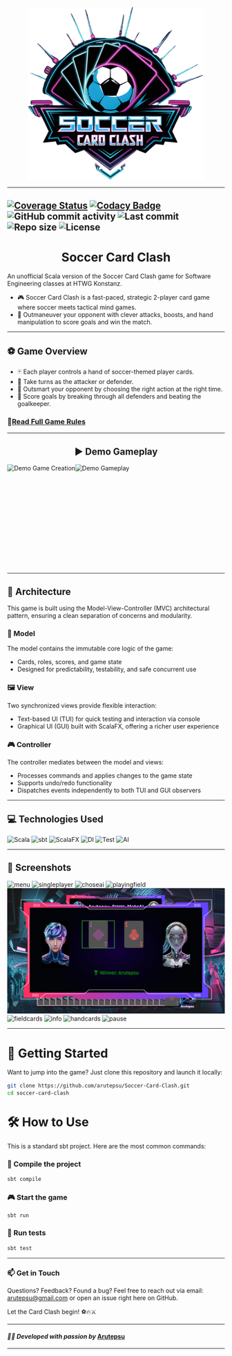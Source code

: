 <p align="center">
<img src="src/main/resources/images/data/logo/logoCut.png" alt="Logo" height="400"/>
</p>

---

[![Coverage Status](https://coveralls.io/repos/github/arutepsu/Soccer-Card-Clash/badge.svg?branch=main)](https://coveralls.io/github/arutepsu/Soccer-Card-Clash?branch=main)
[![Codacy Badge](https://app.codacy.com/project/badge/Grade/c8252a455c9a41f881a18a2e319642b1)](https://app.codacy.com/gh/arutepsu/Soccer-Card-Clash/dashboard)
![GitHub commit activity](https://img.shields.io/github/commit-activity/w/arutepsu/Soccer-Card-Clash?color=blue)
![Last commit](https://img.shields.io/github/last-commit/arutepsu/Soccer-Card-Clash?color=yellow)
![Repo size](https://img.shields.io/github/repo-size/arutepsu/Soccer-Card-Clash?color=orange)
![License](https://img.shields.io/github/license/arutepsu/Soccer-Card-Clash?color=lightgrey)
---
<h1 style="text-align: center;">Soccer Card Clash</h1>
An unofficial Scala version of the Soccer Card Clash game for Software Engineering classes at HTWG Konstanz.

* 🎮 Soccer Card Clash is a fast-paced, strategic 2-player card game where soccer meets tactical mind games.
* 🧠 Outmaneuver your opponent with clever attacks, boosts, and hand manipulation to score goals and win the match.
---
## ⚽ Game Overview
* 🃏 Each player controls a hand of soccer-themed player cards.
* 🔄 Take turns as the attacker or defender.
* 🧠 Outsmart your opponent by choosing the right action at the right time.
* 🎯 Score goals by breaking through all defenders and beating the goalkeeper.

### 📖[Read Full Game Rules](src/main/resources/docs/GAMERULES.md)

---
<h2 style="text-align: center;">▶️ Demo Gameplay</h2>
<div style="display: flex; gap: 0px;">
  <img src="https://media4.giphy.com/media/v1.Y2lkPTc5MGI3NjExa3hiaTlobWpiZzM5NjRyb3k5Y2Zwb3BpczF2MXdwOXptOWU1MmpweCZlcD12MV9pbnRlcm5hbF9naWZfYnlfaWQmY3Q9Zw/OjGkzFmRiVrOamBDoF/giphy.gif" alt="Demo Game Creation" height="237"/>
  <img src="https://media0.giphy.com/media/v1.Y2lkPTc5MGI3NjExOHJiNnYzMzdnN3RnYnV4NTJxbnFhZGN1ZXRyY240czZhcXliZW1rMyZlcD12MV9pbnRlcm5hbF9naWZfYnlfaWQmY3Q9Zw/RfqWgunekLvxE5SnEt/giphy.gif" alt="Demo Gameplay" height="237"/>
</div>

---

## 🧱 Architecture
This game is built using the Model-View-Controller (MVC) architectural pattern, ensuring a clean separation of concerns and modularity.

### 🧠 Model

The model contains the immutable core logic of the game:

* Cards, roles, scores, and game state
* Designed for predictability, testability, and safe concurrent use

### 🖼️ View
Two synchronized views provide flexible interaction:

* Text-based UI (TUI) for quick testing and interaction via console
* Graphical UI (GUI) built with ScalaFX, offering a richer user experience

### 🎮 Controller
The controller mediates between the model and views:

* Processes commands and applies changes to the game state
* Supports undo/redo functionality
* Dispatches events independently to both TUI and GUI observers

---
## 💻 Technologies Used
![Scala](https://img.shields.io/badge/Scala-3.4.1-red?logo=scala)
![sbt](https://img.shields.io/badge/sbt-1.9.9-purple?logo=sbt)
![ScalaFX](https://img.shields.io/badge/ScalaFX-22.0.0-yellow?logo=scala)
![DI](https://img.shields.io/badge/DI-Google_Juice-orange?logo=sbt)
![Test](https://img.shields.io/badge/Test-ScalaTest%203.2.14-brightgreen)
![AI](https://img.shields.io/badge/Images%20by-DeepAI-blue)

---

## 📸 Screenshots
![menu](src/main/resources/docs/screenshots/mainmenu.png)
![singleplayer](src/main/resources/docs/screenshots/singleplayer.png)
![choseai](src/main/resources/docs/screenshots/choseai.png)
![playingfield](src/main/resources/docs/screenshots/playingfield.png)
![comparison](src/main/resources/docs/screenshots/comparison.png)
![fieldcards](src/main/resources/docs/screenshots/fieldcards.png)
![info](src/main/resources/docs/screenshots/info.png)
![handcards](src/main/resources/docs/screenshots/handcards.png)
![pause](src/main/resources/docs/screenshots/pause.png)

---

# 🚀 Getting Started
Want to jump into the game? Just clone this repository and launch it locally:

```bash
git clone https://github.com/arutepsu/Soccer-Card-Clash.git
cd soccer-card-clash
```
# 🛠️ How to Use
This is a standard sbt project. Here are the most common commands:

### 🔨 Compile the project
```bash
sbt compile
```
### 🎮 Start the game
```bash
sbt run
```
### 🧪 Run tests
```bash
sbt test
```

---

### 📫 Get in Touch
Questions? Feedback? Found a bug?
Feel free to reach out via email: arutepsu@gmail.com
or open an issue right here on GitHub.

Let the Card Clash begin! ⚽🔥⚔️

---

#### _👨‍💻 Developed with passion by_ [Arutepsu](httzps://github.com/arutepsu)

---